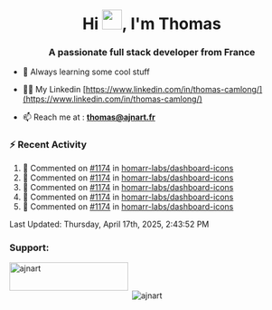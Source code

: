 <h1 align="center">Hi <img height="35px" src="https://raw.githubusercontent.com/MartinHeinz/MartinHeinz/master/wave.gif" width="35px"/>, I'm Thomas</h1>
<h3 align="center">A passionate full stack developer from France</h3>

- 🌱 Always learning some cool stuff 

- 👨‍💻 My Linkedin [https://www.linkedin.com/in/thomas-camlong/](https://www.linkedin.com/in/thomas-camlong/)

- 📫 Reach me at : **thomas@ajnart.fr**

### :zap: Recent Activity

<!--RECENT_ACTIVITY:start-->
1. 💬 Commented on [#1174](https://github.com/homarr-labs/dashboard-icons/pull/1174#discussion_r2048503513) in [homarr-labs/dashboard-icons](https://github.com/homarr-labs/dashboard-icons)<br>
2. 💬 Commented on [#1174](https://github.com/homarr-labs/dashboard-icons/pull/1174#discussion_r2048482131) in [homarr-labs/dashboard-icons](https://github.com/homarr-labs/dashboard-icons)<br>
3. 💬 Commented on [#1174](https://github.com/homarr-labs/dashboard-icons/pull/1174#discussion_r2048456818) in [homarr-labs/dashboard-icons](https://github.com/homarr-labs/dashboard-icons)<br>
4. 💬 Commented on [#1174](https://github.com/homarr-labs/dashboard-icons/pull/1174#discussion_r2048451976) in [homarr-labs/dashboard-icons](https://github.com/homarr-labs/dashboard-icons)<br>
5. 💬 Commented on [#1174](https://github.com/homarr-labs/dashboard-icons/pull/1174#discussion_r2048451267) in [homarr-labs/dashboard-icons](https://github.com/homarr-labs/dashboard-icons)<br>
<!--RECENT_ACTIVITY:end-->

<!--RECENT_ACTIVITY:last_update-->
Last Updated: Thursday, April 17th, 2025, 2:43:52 PM
<!--RECENT_ACTIVITY:last_update_end-->
<h3 align="left">Support:</h3>
<p><a href="https://ko-fi.com/ajnart"> <img align="left" src="https://cdn.ko-fi.com/cdn/kofi3.png?v=3" height="50" width="210" alt="ajnart" /></a></p><br><br>

<p>&nbsp;<img align="center" src="https://github-readme-stats.vercel.app/api?username=ajnart&show_icons=true&theme=tokyonight&locale=en" alt="ajnart" /></p>
